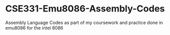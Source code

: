 # CSE331-Emu8086-Assembly-Codes
Assembly Language Codes as part of my coursework and practice done in emu8086 for the intel 8086
